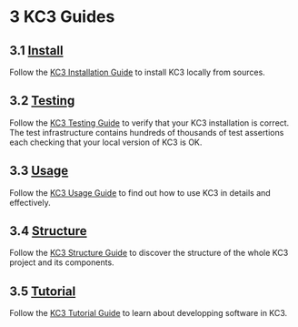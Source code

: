 # 3 KC3 Guides

## 3.1 [Install](/doc/3_Guides/3.1_Install)

Follow the [KC3 Installation Guide](/doc/3_Guides/3.1_Install) to
install KC3 locally from sources.


## 3.2 [Testing](/doc/3_Guides/3.2_Testing)

Follow the [KC3 Testing Guide](/doc/3_Guides/3.2_Testing) to
verify that your KC3 installation is correct. The test infrastructure
contains hundreds of thousands of test assertions each checking that
your local version of KC3 is OK.


## 3.3 [Usage](/doc/3_Guides/3.3_Usage)

Follow the [KC3 Usage Guide](/doc/3_Guides/3.3_Usage) to
find out how to use KC3 in details and effectively.


## 3.4 [Structure](/doc/3_Guides/3.4_Structure)

Follow the [KC3 Structure Guide](/doc/3_Guides/3.4_Structure) to
discover the structure of the whole KC3 project and its components.


## 3.5 [Tutorial](/doc/3_Guides/3.5_Tutorial)

Follow the [KC3 Tutorial Guide](/doc/3_Guides/3.5_Tutorial) to
learn about developping software in KC3.
